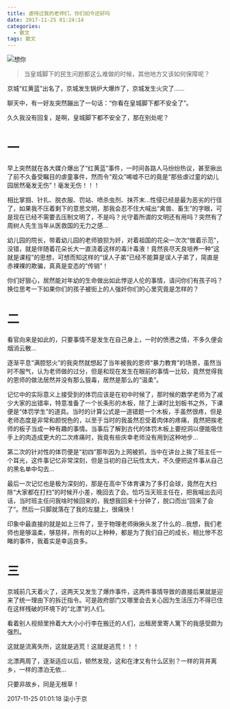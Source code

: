 ```yaml
---
title: 虐待过我的老师们，你们如今还好吗
date: 2017-11-25 01:24:14
categories:
  - 散文
tags: 散文
---
```


![想你](/imgs/1511544271883.jpg)

> 当皇城脚下的民生问题都这么难做的时候，其他地方又该如何保障呢？

京城“红黄蓝”出名了，京城发生锅炉大爆炸了，京城发生火灾了……

聊天中，有一好友突然蹦出了一句话：“你看在皇城脚下都不安全了”。

久久我没有回复，是啊，皇城脚下都不安全了，那在别处呢？

# 一

早上突然就在各大媒介爆出了“红黄蓝”事件，一时间各路人马纷纷热议，甚至揪出了前不久备受瞩目的虐童事件，然而令“观众”唏嘘不已的竟是“那些虐过童的幼儿园居然毫发无伤”！毫发无伤！！！

相比掌掴、针扎、脱衣服、罚站、喷杀虫剂、抹芥末…性侵已经是最为恶劣的行径了，如果我不压着剩下的意思文明，那我会忍不住大喊出“禽兽、畜生”的字眼，可是现在已经不需要去压制文明了，不是吗？光守着所谓的文明还有用吗？突然有了周树人先生当年从医救国的无力之感…

幼儿园的院长，带着幼儿园的老师狼狈为奸，对着祖国的花朵一次次“做着示范”，没错，就是伴随着花朵长大一直浇着这样的毒汁毒液！竟然丧尽天良培养一种“这就是课程”的思想，可想而知这样的“误人子弟”已经不能算是误人子弟了，简直是赤裸裸的欺骗，真真是变态的“传销”！

你们好狠心，居然能对年幼的生命做出如此悖逆人伦的事情，请问你们有孩子吗？换位思考一下如果你们的孩子被街上的人强奸你们的心里究竟是怎样的？

# 二

看官向来是如此的，只要事情不是发生在自己身上，一时的愤懑之情，不多久便会烟消云散…

逐渐平息“满腔怒火”的我突然就想起了当年被我的恩师“暴力教育”的场景，虽然当时不服气，认为老师做的过分，但是和现在发生在眼前的事情一比较，竟然觉得我的恩师的做法居然并没有那么狠毒，居然是那么的“温柔”。

记忆中的实际意义上接受到的体罚应该是在初中时候了，那时候的数学老师为了减少大家的出错率，特意准备了一个长条形的木板，除了上课时比划板书之外，下课便是“体罚学生”的道具。当时的计算公式是一道错题一个木板，手虽然很疼，但是老师态度是非常和颜悦色的，以至于当时的我虽然忍受着肉体的疼痛，竟然把挨老师的板子当成一种有趣的事情。当事后了解到古代的体罚木板上要挖洞以便能吸住手上的肉造成更大的二次疼痛时，我竟有些庆幸老师没有用到这种地步…

第二次的针对性的体罚便是“初四”那年因为上网被抓，当中在讲台上挨了班主任一个耳光，这件事记忆非常深刻，但是当初的自己玩性太大，不久便把这件事从自己的黑名单中勾去…

最后一次记忆也是极为深刻的，那是在高中下体育课为了多打会球，竟然在大扫除“大家都在打扫”的时候开小差，晚回去了会。恰巧当天班主任在，把我喊出去问话，当时班主任问我啥时候回来的，我想我回来十分钟了，脱口而出“回来了会了”。然后一只脚就落在了我的左腿上，很痛快！

印象中最直接的就是如上三件了，至于物理老师揪揪头发了什么的…我想，我们老师也是够温柔，够慈祥，所有的以上种种，都是为了我们自己的成长，相比惨不忍睹的事件，我着实是幸运良多。

# 三

京城前几天着火了，这两天又发生了爆炸事件，这两件事情导致的直接后果就是迎来了统一理由下的拆迁指令。可是政府部门又哪里会去关心因为生活压力不得已住在这样残破的环境下的“北漂”的人们。

看着别人视频里拎着大大小小行李在搬迁的人们，出租房里寄人篱下的我感受颇为强烈。

这就是流离失所，这就是逃荒！这就是逃荒！！！

北漂两周了，逐渐适应以后，顿然发现，这和在津又有什么区别？一样的背井离乡，一样的漂泊无依…

只要非故乡，同是无根草！

2017-11-25 01:01:18
柒小于京